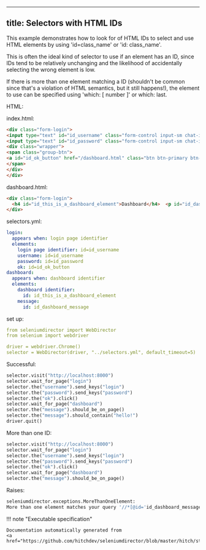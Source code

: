 
---
title: Selectors with HTML IDs
---



This example demonstrates how to look for of HTML IDs to
select and use HTML elements by using 'id=class_name' or 'id: class_name'.

This is often the ideal kind of selector to use if an element has an ID, since IDs tend to be
relatively unchanging and the likelihood of accidentally selecting the wrong element is low.

If there is more than one element matching a ID (shouldn't be common since that's a 
violation of HTML semantics, but it still happens!), the element to use can be
specified using 'which: [ number ]' or which: last.



HTML:



index.html:

```html
<div class="form-login">
<input type="text" id="id_username" class="form-control input-sm chat-input" placeholder="username" /></br>
<input type="text" id="id_password" class="form-control input-sm chat-input" placeholder="password" /></br>
<div class="wrapper">
<span class="group-btn">     
<a id="id_ok_button" href="/dashboard.html" class="btn btn-primary btn-md">login <i class="fa fa-sign-in"></i></a>
</span>
</div>
</div>

```


dashboard.html:

```html
<div class="form-login">
  <h4 id="id_this_is_a_dashboard_element">Dashboard</h4>  <p id="id_dashboard_message">hello!</a>
</div>

```





selectors.yml:

```yaml
login:
  appears when: login page identifier
  elements:
    login page identifier: id=id_username
    username: id=id_username
    password: id=id_password
    ok: id=id_ok_button
dashboard:
  appears when: dashboard identifier
  elements:
    dashboard identifier:
      id: id_this_is_a_dashboard_element
    message:
      id: id_dashboard_message

```

set up:

```yaml
from seleniumdirector import WebDirector
from selenium import webdriver

driver = webdriver.Chrome()
selector = WebDirector(driver, "../selectors.yml", default_timeout=5)

```




Successful:




```python
selector.visit("http://localhost:8000")
selector.wait_for_page("login")
selector.the("username").send_keys("login")
selector.the("password").send_keys("password")
selector.the("ok").click()
selector.wait_for_page("dashboard")
selector.the("message").should_be_on_page()
selector.the("message").should_contain("hello!")
driver.quit()

```






More than one ID:




```python
selector.visit("http://localhost:8000")
selector.wait_for_page("login")
selector.the("username").send_keys("login")
selector.the("password").send_keys("password")
selector.the("ok").click()
selector.wait_for_page("dashboard")
selector.the("message").should_be_on_page()

```


Raises:

```python
seleniumdirector.exceptions.MoreThanOneElement:
More than one element matches your query '//*[@id='id_dashboard_message']'.
```










!!! note "Executable specification"

    Documentation automatically generated from 
    <a href="https://github.com/hitchdev/seleniumdirector/blob/master/hitch/story/quickstart.story">quickstart.story</a>..

